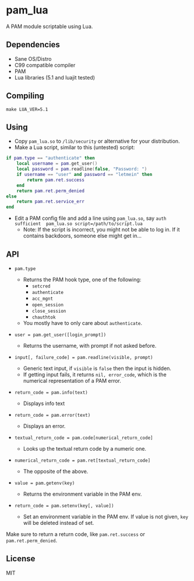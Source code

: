 # pam_lua

A PAM module scriptable using Lua.

## Dependencies
- Sane OS/Distro
- C99 compatible compiler
- PAM
- Lua libraries (5.1 and luajit tested)

## Compiling

`make LUA_VER=5.1`

## Using

- Copy `pam_lua.so` to `/lib/security` or alternative for your distribution.
- Make a Lua script, similar to this (untested) script:
```lua
if pam.type == "authenticate" then
	local username = pam.get_user()
	local password = pam.readline(false, "Password: ")
	if username == "user" and password == "letmein" then
		return pam.ret.success
	end
	return pam.ret.perm_denied
else
	return pam.ret.service_err
end
```
- Edit a PAM config file and add a line using `pam_lua.so`, say `auth	sufficient	pam_lua.so script=/path/to/script.lua` 
  - Note: If the script is incorrect, you might not be able to log in. If it contains backdoors, someone else might get in...

## API
- `pam.type`
  - Returns the PAM hook type, one of the following:
    - `setcred`
    - `authenticate`
    - `acc_mgnt`
    - `open_session`
    - `close_session`
    - `chauthtok`
  - You mostly have to only care about `authenticate`.

- `user = pam.get_user([login_prompt])`
  - Returns the username, with prompt if not asked before.

- `input[, failure_code] = pam.readline(visible, prompt)`
  - Generic text input, if `visible` is `false` then the input is hidden.
  - If getting input fails, it returns `nil, error_code`, which is the numerical representation of a PAM error.

- `return_code = pam.info(text)`
  - Displays info text

- `return_code = pam.error(text)`
  - Displays an error.

- `textual_return_code = pam.code[numerical_return_code]`
  - Looks up the textual return code by a numeric one.

- `numerical_return_code = pam.ret[textual_return_code]`
  - The opposite of the above.

- `value = pam.getenv(key)`
  - Returns the environment variable in the PAM env.

- `return_code = pam.setenv(key[, value])`
  - Set an environment variable in the PAM env. If value is not given, `key` will be deleted instead of set.

Make sure to return a return code, like `pam.ret.success` or `pam.ret.perm_denied`.

## License
MIT
